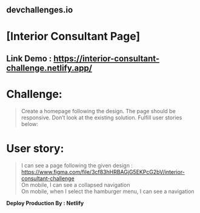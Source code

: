 ## devchallenges.io

# [Interior Consultant Page]

## Link Demo : https://interior-consultant-challenge.netlify.app/

# Challenge:

> Create a homepage following the design. The page should be responsive. Don’t look at the existing solution. Fulfill user stories below: <br />

# User story:

> I can see a page following the given design : https://www.figma.com/file/3cf83hHRBAGjG5EKPcG2bV/interior-consultant-challenge <br />
> On mobile, I can see a collapsed navigation <br />
> On mobile, when I select the hamburger menu, I can see a navigation <br />

**Deploy Production By : Netlify**
